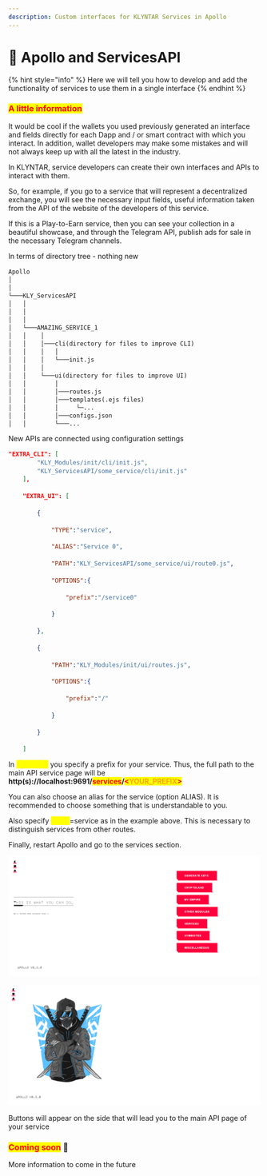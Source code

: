 ```yaml
---
description: Custom interfaces for KLYNTAR Services in Apollo
---
```


# 🥶 Apollo and ServicesAPI

{% hint style="info" %}
Here we will tell you how to develop and add the functionality of services to use them in a single interface
{% endhint %}

### <mark style="color:red;">A little information</mark>

It would be cool if the wallets you used previously generated an interface and fields directly for each Dapp and / or smart contract with which you interact. In addition, wallet developers may make some mistakes and will not always keep up with all the latest in the industry.

In KLYNTAR, service developers can create their own interfaces and APIs to interact with them.

So, for example, if you go to a service that will represent a decentralized exchange, you will see the necessary input fields, useful information taken from the API of the website of the developers of this service.

If this is a Play-to-Earn service, then you can see your collection in a beautiful showcase, and through the Telegram API, publish ads for sale in the necessary Telegram channels.



In terms of directory tree - nothing new

```
Apollo
│     
│   
└───KLY_ServicesAPI
│   │   
│   │
│   │   
│   └───AMAZING_SERVICE_1
│   │    │   
│   │    │───cli(directory for files to improve CLI)
│   │    │   │
│   │    │   └───init.js 
│   │    │
│   │    └───ui(directory for files to improve UI)
│   │        │
│   │        │───routes.js
│   │        │───templates(.ejs files)
│   │        │     └─...
│   │        │───configs.json
│   │        └───...
```

New APIs are connected using configuration settings

```json
"EXTRA_CLI": [
        "KLY_Modules/init/cli/init.js",
        "KLY_ServicesAPI/some_service/cli/init.js"
    ],

    "EXTRA_UI": [
        
        {

            "TYPE":"service",
            
            "ALIAS":"Service 0",

            "PATH":"KLY_ServicesAPI/some_service/ui/route0.js",
            
            "OPTIONS":{
             
                "prefix":"/service0"
            
            }

        },

        {

            "PATH":"KLY_Modules/init/ui/routes.js",

            "OPTIONS":{
             
                "prefix":"/"
            
            }

        }
        
    ]
```

In <mark style="color:yellow;">**OPTIONS**</mark> you specify a prefix for your service. Thus, the full path to the main API service page will be **http(s)://localhost:9691/**<mark style="color:red;">**services**</mark>**/**<mark style="color:red;">**<**</mark><mark style="color:orange;">**YOUR\_PREFIX**</mark><mark style="color:red;">**>**</mark>

You can also choose an alias for the service (option ALIAS). It is recommended to choose something that is understandable to you.

Also specify <mark style="color:yellow;">**TYPE**</mark>=service as in the example above. This is necessary to distinguish services from other routes.

Finally, restart Apollo and go to the services section.

![](<../../.gitbook/assets/image (27) (1).png>)

![](<../../.gitbook/assets/image (22) (1) (1).png>)

Buttons will appear on the side that will lead you to the main API page of your service

### <mark style="color:red;">**Coming soon**</mark> 👻

More information to come in the future
